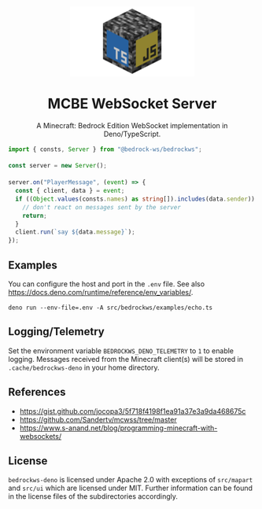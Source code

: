 <p align="center">
    <img align="center" width="50%" src="https://raw.githubusercontent.com/bedrock-ws/bedrockws-deno/refs/heads/main/assets/bedrockws-hybrid2-iso.png" />
    <h1 align="center">MCBE WebSocket Server</h1>
    <p align="center">A Minecraft: Bedrock Edition WebSocket implementation in Deno/TypeScript.</p>
</p>

```typescript
import { consts, Server } from "@bedrock-ws/bedrockws";

const server = new Server();

server.on("PlayerMessage", (event) => {
  const { client, data } = event;
  if ((Object.values(consts.names) as string[]).includes(data.sender)) {
    // don't react on messages sent by the server
    return;
  }
  client.run(`say ${data.message}`);
});
```

## Examples

You can configure the host and port in the `.env` file. See also
<https://docs.deno.com/runtime/reference/env_variables/>.

```console
deno run --env-file=.env -A src/bedrockws/examples/echo.ts
```

## Logging/Telemetry

Set the environment variable `BEDROCKWS_DENO_TELEMETRY` to `1` to enable
logging. Messages received from the Minecraft client(s) will be stored in
`.cache/bedrockws-deno` in your home directory.

## References

- <https://gist.github.com/jocopa3/5f718f4198f1ea91a37e3a9da468675c>
- <https://github.com/Sandertv/mcwss/tree/master>
- <https://www.s-anand.net/blog/programming-minecraft-with-websockets/>

## License

`bedrockws-deno` is licensed under Apache 2.0 with exceptions of `src/mapart`
and `src/ui` which are licensed under MIT. Further information can be found
in the license files of the subdirectories accordingly.

